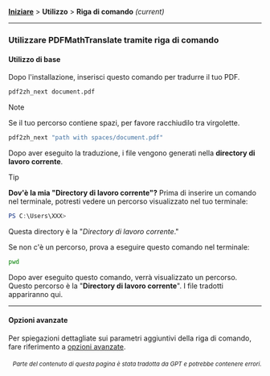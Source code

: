 [**Iniziare**](./getting-started.md) > **Utilizzo** > **Riga di comando** _(current)_

---

### Utilizzare PDFMathTranslate tramite riga di comando

#### Utilizzo di base

Dopo l'installazione, inserisci questo comando per tradurre il tuo PDF.

```bash
pdf2zh_next document.pdf
```

> [!NOTE]
> 
> Se il tuo percorso contiene spazi, per favore racchiudilo tra virgolette.
> 
> ```bash
> pdf2zh_next "path with spaces/document.pdf"
> ```

Dopo aver eseguito la traduzione, i file vengono generati nella **directory di lavoro corrente**.

> [!TIP]
> **Dov'è la mia "Directory di lavoro corrente"?**
> Prima di inserire un comando nel terminale, potresti vedere un percorso visualizzato nel tuo terminale:
> 
> ```powershell
> PS C:\Users\XXX>
> ```
> 
> Questa directory è la "*Directory di lavoro corrente*."
> 
> Se non c'è un percorso, prova a eseguire questo comando nel terminale:
> 
> ```bash
> pwd
> ```
> 
> Dopo aver eseguito questo comando, verrà visualizzato un percorso. Questo percorso è la "**Directory di lavoro corrente**". I file tradotti appariranno qui.

---

#### Opzioni avanzate

Per spiegazioni dettagliate sui parametri aggiuntivi della riga di comando, fare riferimento a [opzioni avanzate](./../advanced/advanced.md).

<div align="right"> 
<h6><small>Parte del contenuto di questa pagina è stata tradotta da GPT e potrebbe contenere errori.</small></h6>